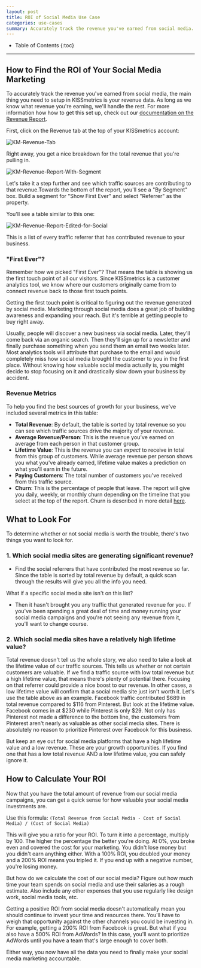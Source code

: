 ```yaml
---
layout: post
title: ROI of Social Media Use Case
categories: use-cases
summary: Accurately track the revenue you've earned from social media.
---
```

* Table of Contents
{:toc}
* * *

## How to Find the ROI of Your Social Media Marketing

To accurately track the revenue you've earned from social media, the main thing you need to setup in KISSmetrics is your revenue data. As long as we know what revenue you're earning, we'll handle the rest. For more information how how to get this set up, check out our [documentation on the Revenue Report][revenue-report].

First, click on the Revenue tab at the top of your KISSmetrics account:

![KM-Revenue-Tab][ss1]

Right away, you get a nice breakdown for the total revenue that you're pulling in.

![KM-Revenue-Report-With-Segment][ss2]

Let's take it a step further and see which traffic sources are contributing to that revenue.Towards the bottom of the report, you'll see a "By Segment" box. Build a segment for "Show First Ever" and select "Referrer" as the property.

You'll see a table similar to this one:

![KM-Revenue-Report-Edited-for-Social][ss3]

This is a list of every traffic referrer that has contributed revenue to your business.

### "First Ever"?

Remember how we picked "First Ever"? That means the table is showing us the first touch point of all our visitors. Since KISSmetrics is a customer analytics tool, we know where our customers originally came from to connect revenue back to those first touch points.

Getting the first touch point is critical to figuring out the revenue generated by social media. Marketing through social media does a great job of building awareness and expanding your reach. But it's terrible at getting people to buy right away.

Usually, people will discover a new business via social media. Later, they'll come back via an organic search. Then they'll sign up for a newsletter and finally purchase something when you send them an email two weeks later. Most analytics tools will attribute that purchase to the email and would completely miss how social media brought the customer to you in the first place. Without knowing how valuable social media actually is, you might decide to stop focusing on it and drastically slow down your business by accident.

### Revenue Metrics

To help you find the best sources of growth for your business, we've included several metrics in this table:

* **Total Revenue**: By default, the table is sorted by total revenue so you can see which traffic sources drive the majority of your revenue.
* **Average Revenue/Person**: This is the revenue you've earned on average from each person in that customer group.
* **Lifetime Value**: This is the revenue you can *expect* to receive in total from this group of customers. While average revenue per person shows you what you've already earned, lifetime value makes a prediction on what you'll earn in the future.
* **Paying Customers**: The total number of customers you've received from this traffic source.
* **Churn**: This is the percentage of people that leave. The report will give you daily, weekly, or monthly churn depending on the timeline that you select at the top of the report. Churn is described in more detail [here][churn].

## What to Look For
To determine whether or not social media is worth the trouble, there's two things you want to look for.

### 1. Which social media sites are generating significant revenue?

* Find the social referrers that have contributed the most revenue so far. Since the table is sorted by total revenue by default, a quick scan through the results will give you all the info you need.

What if a specific social media site isn't on this list?

* Then it hasn't brought you any traffic that generated revenue for you. If you've been spending a great deal of time and money running your social media campaigns and you're not seeing any revenue from it, you'll want to change course.

### 2. Which social media sites have a relatively high lifetime value?

Total revenue doesn't tell us the whole story, we also need to take a look at the lifetime value of our traffic sources. This tells us whether or not certain customers are valuable. If we find a traffic source with low total revenue but a high lifetime value, that means there's plenty of potential there. Focusing on that referrer could provide a nice boost to our revenue. In other cases, a low lifetime value will confirm that a social media site just isn't worth it. Let's use the table above as an example. Facebook traffic contributed $689 in total revenue compared to $116 from Pinterest. But look at the lifetime value. Facebook comes in at $230 while Pinterest is only $29. Not only has Pinterest not made a difference to the bottom line, the customers from Pinterest aren't nearly as valuable as other social media sites. There is absolutely no reason to prioritize Pinterest over Facebook for this business.

But keep an eye out for social media platforms that have a high lifetime value and a low revenue. These are your growth opportunities. If you find one that has a low total revenue AND a low lifetime value, you can safely ignore it.

## How to Calculate Your ROI
Now that you have the total amount of revenue from our social media campaigns, you can get a quick sense for how valuable your social media investments are.

Use this formula: `(Total Revenue from Social Media - Cost of Social Media) / (Cost of Social Media)`

This will give you a ratio for your ROI. To turn it into a percentage, multiply by 100. The higher the percentage the better you're doing. At 0%, you broke even and covered the cost for your marketing. You didn't lose money but you didn't earn anything either. With a 100% ROI, you doubled your money and a 200% ROI means you tripled it. If you end up with a negative number, you're losing money.

But how do we calculate the cost of our social media? Figure out how much time your team spends on social media and use their salaries as a rough estimate. Also include any other expenses that you use regularly like design work, social media tools, etc.

Getting a positive ROI from social media doesn't automatically mean you should continue to invest your time and resources there. You'll have to weigh that opportunity against the other channels you could be investing in. For example, getting a 200% ROI from Facebook is great. But what if you also have a 500% ROI from AdWords? In this case, you'll want to prioritize AdWords until you have a team that's large enough to cover both.

Either way, you now have all the data you need to finally make your social media marketing accountable.

[revenue-report]: /tools/revenue-report
[churn]: /tools/revenue-report#churn-what-about-customers-who-stop-paying-

[ss1]: https://s3.amazonaws.com/kissmetrics-support-files/assets/use-cases/roi-social-media/01-KM-Revenue-Tab.png
[ss2]: https://s3.amazonaws.com/kissmetrics-support-files/assets/use-cases/roi-social-media/02-KM-Revenue-Report-With-Segment.png
[ss3]: https://s3.amazonaws.com/kissmetrics-support-files/assets/use-cases/roi-social-media/03-KM-Revenue-Report-Edited-for-Social.png